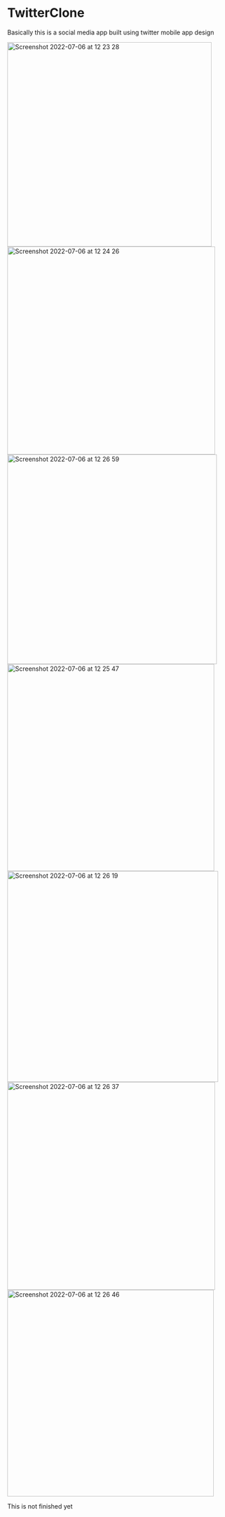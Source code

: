 # TwitterClone

Basically this is a social media app built using twitter mobile app design


<img width="466" alt="Screenshot 2022-07-06 at 12 23 28" src="https://user-images.githubusercontent.com/47636123/194500575-971fc756-d45a-4e89-97b9-46d639647556.png">
<img width="474" alt="Screenshot 2022-07-06 at 12 24 26" src="https://user-images.githubusercontent.com/47636123/194500637-54aa7827-bfce-4e0b-be8e-91a55d7eabb4.png">
<img width="478" alt="Screenshot 2022-07-06 at 12 26 59" src="https://user-images.githubusercontent.com/47636123/194500664-49af2d25-9a15-4088-8a0b-096ef8e6af4c.png">
<img width="472" alt="Screenshot 2022-07-06 at 12 25 47" src="https://user-images.githubusercontent.com/47636123/194500767-85c31f55-3881-48ed-a313-3370183fb993.png">
<img width="481" alt="Screenshot 2022-07-06 at 12 26 19" src="https://user-images.githubusercontent.com/47636123/194500796-28d565ff-6635-4dce-a871-78d288a0f7b8.png">
<img width="474" alt="Screenshot 2022-07-06 at 12 26 37" src="https://user-images.githubusercontent.com/47636123/194500809-f3b24a36-2792-4581-8036-0a317a92a517.png">
<img width="471" alt="Screenshot 2022-07-06 at 12 26 46" src="https://user-images.githubusercontent.com/47636123/194500818-7ed9049c-082f-40cb-a53b-a8222df4ee4d.png">

This is not finished yet
